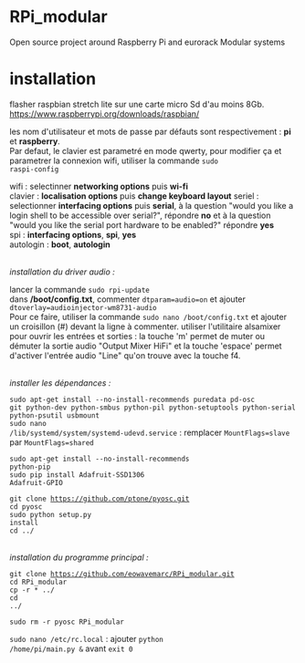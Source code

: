 # RPi_modular
Open source project around Raspberry Pi and eurorack Modular systems 

# installation
flasher raspbian stretch lite sur une carte micro Sd d'au moins 8Gb.
https://www.raspberrypi.org/downloads/raspbian/

les nom d'utilisateur et mots de passe par défauts sont respectivement : <b>pi</b> et <b>raspberry</b>.<br/>
Par defaut, le clavier est parametré en mode qwerty, pour modifier ça et parametrer la connexion wifi, utiliser la commande <code>sudo raspi-config</code><br/>

wifi : selectinner <b>networking options</b> puis <b> wi-fi</b><br/>
clavier : <b>localisation options</b> puis <b>change keyboard layout</b>
seriel : selectionner <b>interfacing options</b> puis <b>serial</b>, à la question "would you like a login shell to be accessible over serial?", répondre <b>no</b> et à la question "would you like the serial port hardware to be enabled?" répondre <b>yes</b><br/>
spi :  <b>interfacing options</b>, <b>spi</b>, <b>yes</b><br/>
autologin : <b>boot</b>, <b>autologin</b><br/>

<br/><i>installation du driver audio :</i>

lancer la commande
<code>sudo rpi-update</code><br/>
dans <b>/boot/config.txt</b>,
commenter <code>dtparam=audio=on</code> et ajouter <code>dtoverlay=audioinjector-wm8731-audio</code><br/>
Pour ce faire, utiliser la commande <code>sudo nano /boot/config.txt</code> et ajouter un croisillon (#) devant la ligne à commenter.
utiliser l'utilitaire alsamixer pour ouvrir les entrées et sorties :
la touche 'm' permet de muter ou démuter la sortie audio "Output Mixer HiFi" et la touche 'espace' permet d'activer l'entrée audio "Line" qu'on trouve avec la touche f4.

<br/><i>installer les dépendances :</i>

<code>sudo apt-get install --no-install-recommends 
	puredata
	pd-osc
	git
	python-dev
	python-smbus
	python-pil
	python-setuptools
	python-serial
	python-psutil
	usbmount</code><br/>
<code>sudo nano /lib/systemd/system/systemd-udevd.service</code> : remplacer <code>MountFlags=slave</code> par  <code>MountFlags=shared</code>
	
<code>sudo apt-get install --no-install-recommends python-pip</code><br/>
<code>sudo pip install  Adafruit-SSD1306 Adafruit-GPIO</code><br/>
                  
<code>git clone https://github.com/ptone/pyosc.git</code><br/>
<code>cd pyosc</code><br/>
<code>sudo python setup.py install</code><br/>
<code>cd ../</code><br/>

<br/><i>installation du programme principal :</i>

<code>git clone https://github.com/eowavemarc/RPi_modular.git</code><br/>
<code>cd RPi_modular</code><br/>
<code>cp -r * ../</code><br/>
<code>cd ../</code><br/>

<code>sudo rm -r pyosc RPi_modular</code><br/>

<code>sudo nano /etc/rc.local</code> : ajouter <code>python /home/pi/main.py &</code> avant <code>exit 0</code>
